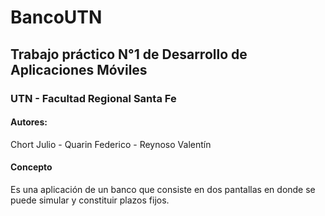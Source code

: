 # BancoUTN

## Trabajo práctico N°1 de Desarrollo de Aplicaciones Móviles

### UTN - Facultad Regional Santa Fe

#### Autores: 

Chort Julio - Quarin Federico - Reynoso Valentín

#### Concepto
  
Es una aplicación de un banco que consiste en dos pantallas en donde se puede simular y constituir plazos fijos.
